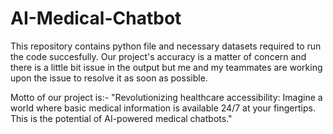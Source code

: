 # AI-Medical-Chatbot
This repository contains python file and necessary datasets required to run the code succesfully. Our project's accuracy is a matter of concern and there is a little bit issue in the output but me and my teammates are working upon the issue to resolve it as soon as possible.

Motto of our project is:-
"Revolutionizing healthcare accessibility: Imagine a world where basic medical information is available 24/7 at your fingertips. This is the potential of AI-powered medical chatbots."
